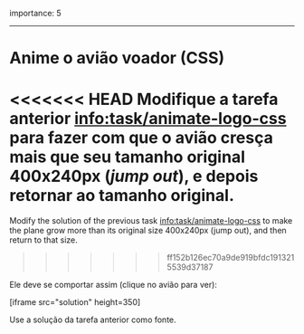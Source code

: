 importance: 5

---

# Anime o avião voador (CSS)

<<<<<<< HEAD
Modifique a tarefa anterior <info:task/animate-logo-css> para fazer com que o avião cresça mais que seu tamanho original 400x240px (*jump out*), e depois retornar ao tamanho original.
=======
Modify the solution of the previous task <info:task/animate-logo-css> to make the plane grow more than its original size 400x240px (jump out), and then return to that size.
>>>>>>> ff152b126ec70a9de919bfdc1913215539d37187

Ele deve se comportar assim (clique no avião para ver):

[iframe src="solution" height=350]

Use a solução da tarefa anterior como fonte.
